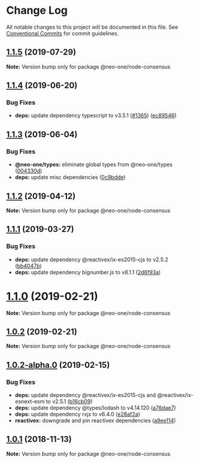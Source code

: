 # Change Log

All notable changes to this project will be documented in this file.
See [Conventional Commits](https://conventionalcommits.org) for commit guidelines.

## [1.1.5](https://github.com/neo-one-suite/neo-one/compare/@neo-one/node-consensus@1.1.4...@neo-one/node-consensus@1.1.5) (2019-07-29)

**Note:** Version bump only for package @neo-one/node-consensus





## [1.1.4](https://github.com/neo-one-suite/neo-one/compare/@neo-one/node-consensus@1.1.3...@neo-one/node-consensus@1.1.4) (2019-06-20)


### Bug Fixes

* **deps:** update dependency typescript to v3.5.1 ([#1365](https://github.com/neo-one-suite/neo-one/issues/1365)) ([ec89546](https://github.com/neo-one-suite/neo-one/commit/ec89546))





## [1.1.3](https://github.com/neo-one-suite/neo-one/compare/@neo-one/node-consensus@1.1.2...@neo-one/node-consensus@1.1.3) (2019-06-04)


### Bug Fixes

* **@neo-one/types:** eliminate global types from @neo-one/types ([004330d](https://github.com/neo-one-suite/neo-one/commit/004330d))
* **deps:** update misc dependencies ([0c9bdde](https://github.com/neo-one-suite/neo-one/commit/0c9bdde))





## [1.1.2](https://github.com/neo-one-suite/neo-one/compare/@neo-one/node-consensus@1.1.1...@neo-one/node-consensus@1.1.2) (2019-04-12)

**Note:** Version bump only for package @neo-one/node-consensus





## [1.1.1](https://github.com/neo-one-suite/neo-one/compare/@neo-one/node-consensus@1.1.0...@neo-one/node-consensus@1.1.1) (2019-03-27)


### Bug Fixes

* **deps:** update dependency @reactivex/ix-es2015-cjs to v2.5.2 ([bb4047b](https://github.com/neo-one-suite/neo-one/commit/bb4047b))
* **deps:** update dependency bignumber.js to v8.1.1 ([2d6f93a](https://github.com/neo-one-suite/neo-one/commit/2d6f93a))





# [1.1.0](https://github.com/neo-one-suite/neo-one/compare/@neo-one/node-consensus@1.0.2...@neo-one/node-consensus@1.1.0) (2019-02-21)

**Note:** Version bump only for package @neo-one/node-consensus





## [1.0.2](https://github.com/neo-one-suite/neo-one/compare/@neo-one/node-consensus@1.0.2-alpha.0...@neo-one/node-consensus@1.0.2) (2019-02-21)

**Note:** Version bump only for package @neo-one/node-consensus





## [1.0.2-alpha.0](https://github.com/neo-one-suite/neo-one/compare/@neo-one/node-consensus@1.0.1...@neo-one/node-consensus@1.0.2-alpha.0) (2019-02-15)


### Bug Fixes

* **deps:** update dependency @reactivex/ix-es2015-cjs and @reactivex/ix-esnext-esm to v2.5.1 ([b16cb09](https://github.com/neo-one-suite/neo-one/commit/b16cb09))
* **deps:** update dependency @types/lodash to v4.14.120 ([a76dae7](https://github.com/neo-one-suite/neo-one/commit/a76dae7))
* **deps:** update dependency rxjs to v6.4.0 ([e28af2a](https://github.com/neo-one-suite/neo-one/commit/e28af2a))
* **reactivex:** downgrade and pin reactivex dependencies ([a9ee114](https://github.com/neo-one-suite/neo-one/commit/a9ee114))





## [1.0.1](https://github.com/neo-one-suite/neo-one/compare/@neo-one/node-consensus@1.0.0...@neo-one/node-consensus@1.0.1) (2018-11-13)

**Note:** Version bump only for package @neo-one/node-consensus
